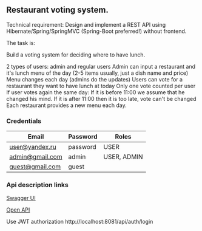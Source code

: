 ## **Restaurant voting system.**

Technical requirement:
Design and implement a REST API using Hibernate/Spring/SpringMVC (Spring-Boot preferred!) without frontend.

The task is:

Build a voting system for deciding where to have lunch.

2 types of users: admin and regular users
Admin can input a restaurant and it's lunch menu of the day (2-5 items usually, just a dish name and price)
Menu changes each day (admins do the updates)
Users can vote for a restaurant they want to have lunch at today
Only one vote counted per user
If user votes again the same day:
If it is before 11:00 we assume that he changed his mind.
If it is after 11:00 then it is too late, vote can't be changed
Each restaurant provides a new menu each day.

### Credentials

| Email | Password | Roles       |
|-------|----------|-------------|
|user@yandex.ru | password | USER        |
|admin@gmail.com       | admin    | USER, ADMIN |
|guest@gmail.com       | guest    |             |

### Api description links

[Swagger UI](http://localhost:8081/swagger-ui/index.html)

[Open API](http://localhost:8081/v3/api-docs)

Use JWT authorization http://localhost:8081/api/auth/login